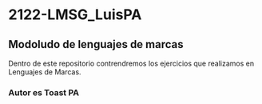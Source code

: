 # 2122-LMSG_LuisPA
## Modoludo de lenguajes de marcas
Dentro de este repositorio contrendremos los ejercicios que realizamos en Lenguajes de Marcas.
### Autor es Toast PA
